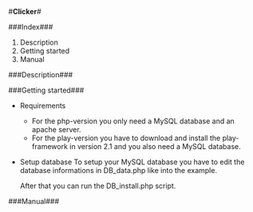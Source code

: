 #**Clicker**#

###Index###
1. Description
2. Getting started
3. Manual

###Description###

###Getting started###
* Requirements
  - For the php-version you only need a MySQL database and an apache server.
  - For the play-version you have to download and install the play-framework in version 2.1 and you also need a 
    MySQL database.
* Setup database
  To setup your MySQL database you have to edit the database 
  informations in DB_data.php like into the example.  
  
  <?php
    $ServerAdr = "my server adress;
	  $UserName = "my username";
	  $pw = "my password";
	  $database = "my database";
  ?>

  After that you can run the DB_install.php script.


###Manual###


